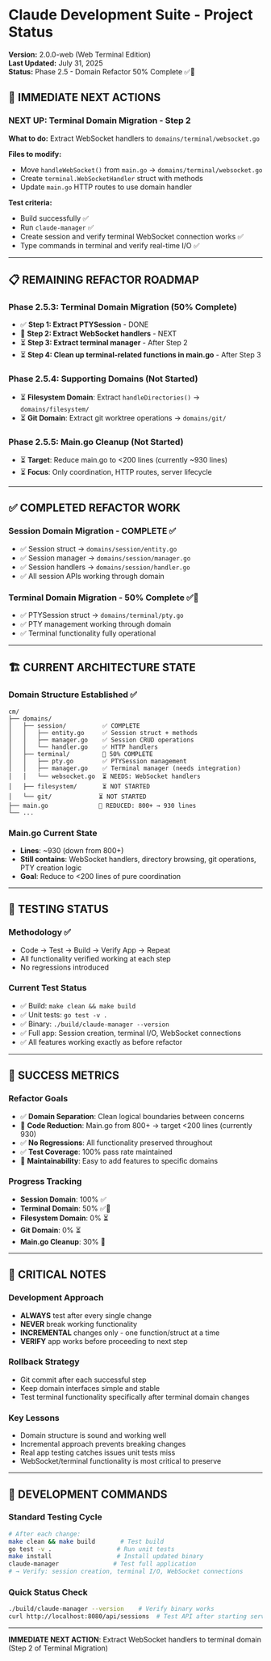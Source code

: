 # Claude Development Suite - Project Status

**Version:** 2.0.0-web (Web Terminal Edition)  
**Last Updated:** July 31, 2025  
**Status:** Phase 2.5 - Domain Refactor 50% Complete ✅🔄

## 🎯 IMMEDIATE NEXT ACTIONS

### **NEXT UP: Terminal Domain Migration - Step 2**
**What to do:** Extract WebSocket handlers to `domains/terminal/websocket.go`

**Files to modify:**
- Move `handleWebSocket()` from `main.go` → `domains/terminal/websocket.go`
- Create `terminal.WebSocketHandler` struct with methods
- Update `main.go` HTTP routes to use domain handler

**Test criteria:**
- Build successfully ✅
- Run `claude-manager` ✅
- Create session and verify terminal WebSocket connection works ✅
- Type commands in terminal and verify real-time I/O ✅

---

## 📋 REMAINING REFACTOR ROADMAP

### **Phase 2.5.3: Terminal Domain Migration** (50% Complete)
- ✅ **Step 1: Extract PTYSession** - DONE
- 🔄 **Step 2: Extract WebSocket handlers** - NEXT
- ⏳ **Step 3: Extract terminal manager** - After Step 2
- ⏳ **Step 4: Clean up terminal-related functions in main.go** - After Step 3

### **Phase 2.5.4: Supporting Domains** (Not Started)
- ⏳ **Filesystem Domain**: Extract `handleDirectories()` → `domains/filesystem/`
- ⏳ **Git Domain**: Extract git worktree operations → `domains/git/`

### **Phase 2.5.5: Main.go Cleanup** (Not Started)
- ⏳ **Target**: Reduce main.go to <200 lines (currently ~930 lines)
- ⏳ **Focus**: Only coordination, HTTP routes, server lifecycle

---

## ✅ COMPLETED REFACTOR WORK

### **Session Domain Migration** - COMPLETE ✅
- ✅ Session struct → `domains/session/entity.go`
- ✅ Session manager → `domains/session/manager.go`  
- ✅ Session handlers → `domains/session/handler.go`
- ✅ All session APIs working through domain

### **Terminal Domain Migration** - 50% Complete ✅🔄
- ✅ PTYSession struct → `domains/terminal/pty.go`
- ✅ PTY management working through domain
- ✅ Terminal functionality fully operational

---

## 🏗️ CURRENT ARCHITECTURE STATE

### **Domain Structure Established** ✅
```
cm/
├── domains/
│   ├── session/          ✅ COMPLETE
│   │   ├── entity.go     ✅ Session struct + methods
│   │   ├── manager.go    ✅ Session CRUD operations
│   │   └── handler.go    ✅ HTTP handlers
│   ├── terminal/         🔄 50% COMPLETE  
│   │   ├── pty.go        ✅ PTYSession management
│   │   ├── manager.go    ✅ Terminal manager (needs integration)
│   │   └── websocket.go  ⏳ NEEDS: WebSocket handlers
│   ├── filesystem/       ⏳ NOT STARTED
│   └── git/             ⏳ NOT STARTED
├── main.go              🔄 REDUCED: 800+ → 930 lines
└── ...
```

### **Main.go Current State**
- **Lines**: ~930 (down from 800+)
- **Still contains**: WebSocket handlers, directory browsing, git operations, PTY creation logic
- **Goal**: Reduce to <200 lines of pure coordination

---

## 🧪 TESTING STATUS

### **Methodology** ✅
- Code → Test → Build → Verify App → Repeat
- All functionality verified working at each step
- No regressions introduced

### **Current Test Status**
- ✅ Build: `make clean && make build` 
- ✅ Unit tests: `go test -v .`
- ✅ Binary: `./build/claude-manager --version`
- ✅ Full app: Session creation, terminal I/O, WebSocket connections
- ✅ All features working exactly as before refactor

---

## 🎯 SUCCESS METRICS

### **Refactor Goals**
- ✅ **Domain Separation**: Clean logical boundaries between concerns
- 🔄 **Code Reduction**: Main.go from 800+ → target <200 lines (currently 930)
- ✅ **No Regressions**: All functionality preserved throughout
- ✅ **Test Coverage**: 100% pass rate maintained
- 🔄 **Maintainability**: Easy to add features to specific domains

### **Progress Tracking**
- **Session Domain**: 100% ✅
- **Terminal Domain**: 50% ✅🔄  
- **Filesystem Domain**: 0% ⏳
- **Git Domain**: 0% ⏳
- **Main.go Cleanup**: 30% 🔄

---

## 🚨 CRITICAL NOTES

### **Development Approach**
- **ALWAYS** test after every single change
- **NEVER** break working functionality
- **INCREMENTAL** changes only - one function/struct at a time
- **VERIFY** app works before proceeding to next step

### **Rollback Strategy**
- Git commit after each successful step
- Keep domain interfaces simple and stable
- Test terminal functionality specifically after terminal domain changes

### **Key Lessons**
- Domain structure is sound and working well
- Incremental approach prevents breaking changes
- Real app testing catches issues unit tests miss
- WebSocket/terminal functionality is most critical to preserve

---

## 🔧 DEVELOPMENT COMMANDS

### **Standard Testing Cycle**
```bash
# After each change:
make clean && make build       # Test build
go test -v .                  # Run unit tests  
make install                  # Install updated binary
claude-manager               # Test full application
# → Verify: session creation, terminal I/O, WebSocket connections
```

### **Quick Status Check**
```bash
./build/claude-manager --version    # Verify binary works
curl http://localhost:8080/api/sessions  # Test API after starting server
```

---

**IMMEDIATE NEXT ACTION**: Extract WebSocket handlers to terminal domain (Step 2 of Terminal Migration)